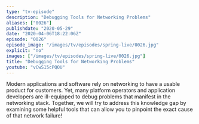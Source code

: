 ```yaml
---
type: "tv-episode"
description: "Debugging Tools for Networking Problems"
aliases: ["0026"]
publishdate: "2020-05-29"
date: "2020-04-06T18:22:06Z"
episode: "0026"
episode_image: "/images/tv/episodes/spring-live/0026.jpg"
explicit: "no"
images: ["/images/tv/episodes/spring-live/0026.jpg"]
title: "Debugging Tools for Networking Problems"
youtube: "vCwS15cPQOU"
---
```


Modern applications and software rely on networking to have a usable product for customers. Yet, many platform operators and application developers are ill-equipped to debug problems that manifest in the networking stack. Together, we will try to address this knowledge gap by examining some helpful tools that can allow you to pinpoint the exact cause of that network failure!

